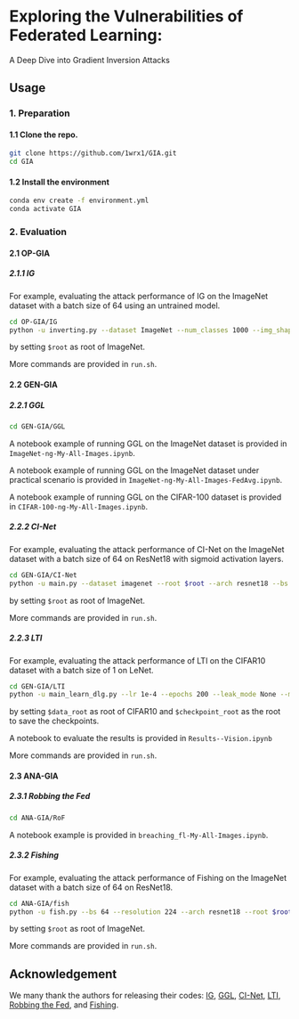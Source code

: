 # Exploring the Vulnerabilities of Federated Learning:
A Deep Dive into Gradient Inversion Attacks

## Usage

### 1. Preparation

#### 1.1 Clone the repo.

```bash
git clone https://github.com/1wrx1/GIA.git
cd GIA
```

#### 1.2 Install the environment

```bash
conda env create -f environment.yml 
conda activate GIA 
```

### 2. Evaluation
#### 2.1 OP-GIA
##### 2.1.1 IG
For example, evaluating the attack performance of IG on the ImageNet dataset with a batch size of 64 using an untrained model.

```bash
cd OP-GIA/IG
python -u inverting.py --dataset ImageNet --num_classes 1000 --img_shape 224 --batch_size 64 --gpu 0 --root $root
```
by setting `$root` as root of ImageNet.

More commands are provided in `run.sh`.

#### 2.2 GEN-GIA
##### 2.2.1 GGL

```bash
cd GEN-GIA/GGL
```
A notebook example of running GGL on the ImageNet dataset is provided in `ImageNet-ng-My-All-Images.ipynb`.

A notebook example of running GGL on the ImageNet dataset under practical scenario is provided in `ImageNet-ng-My-All-Images-FedAvg.ipynb`.

A notebook example of running GGL on the CIFAR-100 dataset is provided in `CIFAR-100-ng-My-All-Images.ipynb`.

##### 2.2.2 CI-Net

For example, evaluating the attack performance of CI-Net on the ImageNet dataset with a batch size of 64 on ResNet18 with sigmoid activation layers.

```bash
cd GEN-GIA/CI-Net
python -u main.py --dataset imagenet --root $root --arch resnet18 --bs 64 --act sigmoid
```
by setting `$root` as root of ImageNet.

More commands are provided in `run.sh`.

##### 2.2.3 LTI

For example, evaluating the attack performance of LTI on the CIFAR10 dataset with a batch size of 1 on LeNet.

```bash
cd GEN-GIA/LTI
python -u main_learn_dlg.py --lr 1e-4 --epochs 200 --leak_mode None --model MLP-3000 --dataset CIFAR10 --batch_size 256 --shared_model LeNet --data_root $data_root --checkpoint_root $checkpoint_root
```
by setting `$data_root` as root of CIFAR10 and `$checkpoint_root` as the root to save the checkpoints.

A notebook to evaluate the results is provided in `Results--Vision.ipynb`

More commands are provided in `run.sh`.

#### 2.3 ANA-GIA
##### 2.3.1 Robbing the Fed

```bash
cd ANA-GIA/RoF
```
A notebook example is provided in `breaching_fl-My-All-Images.ipynb`.

##### 2.3.2 Fishing

For example, evaluating the attack performance of Fishing on the ImageNet dataset with a batch size of 64 on ResNet18.

```bash
cd ANA-GIA/fish
python -u fish.py --bs 64 --resolution 224 --arch resnet18 --root $root
```
by setting `$root` as root of ImageNet.

More commands are provided in `run.sh`.

## Acknowledgement
We many thank the authors for releasing their codes: [IG](https://github.com/JonasGeiping/invertinggradients), [GGL](https://github.com/zhuohangli/GGL), [CI-Net](https://github.com/czhang024/CI-Net), [LTI](https://github.com/wrh14/Learning_to_Invert), [Robbing the Fed](https://github.com/lhfowl/robbing_the_fed), and [Fishing](https://github.com/JonasGeiping/breaching).


